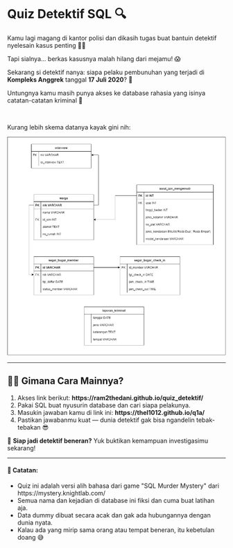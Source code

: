 <h1>Quiz Detektif SQL 🔍</h1>

<p>Kamu lagi magang di kantor polisi dan dikasih tugas buat bantuin detektif nyelesain kasus penting 🕵️‍♀️</p>
<p>Tapi sialnya... berkas kasusnya malah hilang dari mejamu! 😱</p>
<p>Sekarang si detektif nanya: siapa pelaku pembunuhan yang terjadi di <b>Kompleks Anggrek</b> tanggal <b>17 Juli 2020</b>? 🤔</p>

<p>Untungnya kamu masih punya akses ke database rahasia yang isinya catatan-catatan kriminal 🔐</p>
<br>
<p>Kurang lebih skema datanya kayak gini nih:</p>

![skema_detektif](skema.jpg)

<hr>

<h2>🕵️‍♂️ Gimana Cara Mainnya?</h2>

<ol>
<li>Akses link berikut: <b>https://ram2thedani.github.io/quiz_detektif/</b></li>
<li>Pakai SQL buat nyusurin database dan cari siapa pelakunya.</li>
<li>Masukin jawaban kamu di link ini: <b>https://thel1012.github.io/q1a/</b></li>
<li>Pastikan jawabanmu kuat — dunia detektif gak bisa ngandelin tebak-tebakan 😎</li>
</ol>

<p>🔎 <b>Siap jadi detektif beneran?</b> Yuk buktikan kemampuan investigasimu sekarang!</p>

<hr>

<h4>📌 Catatan:</h4>
<ul>
  <li>Quiz ini adalah versi alih bahasa dari game "SQL Murder Mystery" dari https://mystery.knightlab.com/</li>
  <li>Semua nama dan kejadian di database ini fiksi dan cuma buat latihan aja.</li>
  <li>Data dummy dibuat secara acak dan gak ada hubungannya dengan dunia nyata.</li>
  <li>Kalau ada yang mirip sama orang atau tempat beneran, itu kebetulan doang 😅</li>
</ul>
